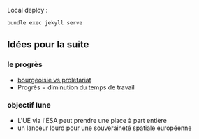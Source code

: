 Local deploy :
```bash
bundle exec jekyll serve
```

## Idées pour la suite

### le progrès

* [bourgeoisie vs proletariat](https://fr.wikipedia.org/wiki/R%C3%A9volution_industrielle#Constitution_du_prol%C3%A9tariat)
* Progrès = diminution du temps de travail

### objectif lune

* L'UE via l'ESA peut prendre une place à part entière
* un lanceur lourd pour une souveraineté spatiale européenne